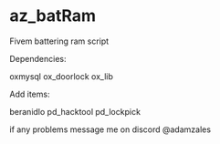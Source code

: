# az_batRam
Fivem battering ram script

Dependencies:

oxmysql
ox_doorlock
ox_lib

Add items:

beranidlo
pd_hacktool
pd_lockpick

if any problems message me on discord @adamzales
